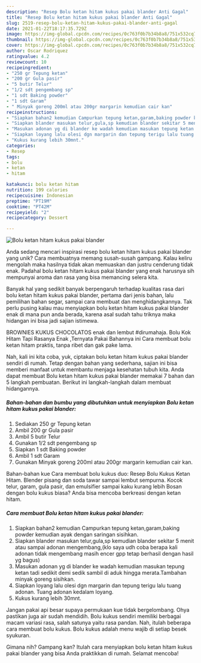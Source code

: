 ```yaml
---
description: "Resep Bolu ketan hitam kukus pakai blander Anti Gagal"
title: "Resep Bolu ketan hitam kukus pakai blander Anti Gagal"
slug: 2519-resep-bolu-ketan-hitam-kukus-pakai-blander-anti-gagal
date: 2021-01-22T18:17:35.729Z
image: https://img-global.cpcdn.com/recipes/0c763f0b7b34b8a8/751x532cq70/bolu-ketan-hitam-kukus-pakai-blander-foto-resep-utama.jpg
thumbnail: https://img-global.cpcdn.com/recipes/0c763f0b7b34b8a8/751x532cq70/bolu-ketan-hitam-kukus-pakai-blander-foto-resep-utama.jpg
cover: https://img-global.cpcdn.com/recipes/0c763f0b7b34b8a8/751x532cq70/bolu-ketan-hitam-kukus-pakai-blander-foto-resep-utama.jpg
author: Oscar Rodriquez
ratingvalue: 4.2
reviewcount: 10
recipeingredient:
- "250 gr Tepung ketan"
- "200 gr Gula pasir"
- "5 butir Telur"
- "1/2 sdt pengembang sp"
- "1 sdt Baking powder"
- "1 sdt Garam"
- " Minyak goreng 200ml atau 200gr margarin kemudian cair kan"
recipeinstructions:
- "Siapkan bahan2 kemudian Campurkan tepung ketan,garam,baking powder kemudian ayak dengan saringan sisihkan."
- "Siapkan blander masukan telur,gula,sp kemudian blander sekitar 5 menit atau sampai adonan mengembang,(klo saya udh coba berapa kali adonan tidak mengembang masih encer gpp tetap berhasil dengan hasil yg bagus)"
- "Masukan adonan yg di blander ke wadah kemudian masukan tepung ketan tadi sedikit demi sedik sambil di aduk hingga merata.Tambahan minyak goreng sisihkan."
- "Siapkan loyang lalu olesi dgn margarin dan tepung terigu lalu tuang adonan. Tuang adonan kedalam loyang."
- "Kukus kurang lebih 30mnt."
categories:
- Resep
tags:
- bolu
- ketan
- hitam

katakunci: bolu ketan hitam 
nutrition: 199 calories
recipecuisine: Indonesian
preptime: "PT19M"
cooktime: "PT42M"
recipeyield: "2"
recipecategory: Dessert

---
```



![Bolu ketan hitam kukus pakai blander](https://img-global.cpcdn.com/recipes/0c763f0b7b34b8a8/751x532cq70/bolu-ketan-hitam-kukus-pakai-blander-foto-resep-utama.jpg)

Anda sedang mencari inspirasi resep bolu ketan hitam kukus pakai blander yang unik? Cara membuatnya memang susah-susah gampang. Kalau keliru mengolah maka hasilnya tidak akan memuaskan dan justru cenderung tidak enak. Padahal bolu ketan hitam kukus pakai blander yang enak harusnya sih mempunyai aroma dan rasa yang bisa memancing selera kita.

Banyak hal yang sedikit banyak berpengaruh terhadap kualitas rasa dari bolu ketan hitam kukus pakai blander, pertama dari jenis bahan, lalu pemilihan bahan segar, sampai cara membuat dan menghidangkannya. Tak perlu pusing kalau mau menyiapkan bolu ketan hitam kukus pakai blander enak di mana pun anda berada, karena asal sudah tahu triknya maka hidangan ini bisa jadi sajian istimewa.

BROWNIES KUKUS CHOCOLATOS enak dan lembut #dirumahaja. Bolu Kok Hitam Tapi Rasanya Enak ,Ternyata Pakai Bahannya ini Cara membuat bolu ketan hitam praktis, tanpa ribet dan gak pake lama.


Nah, kali ini kita coba, yuk, ciptakan bolu ketan hitam kukus pakai blander sendiri di rumah. Tetap dengan bahan yang sederhana, sajian ini bisa memberi manfaat untuk membantu menjaga kesehatan tubuh kita. Anda dapat membuat Bolu ketan hitam kukus pakai blander memakai 7 bahan dan 5 langkah pembuatan. Berikut ini langkah-langkah dalam membuat hidangannya.

<!--inarticleads1-->

##### Bahan-bahan dan bumbu yang dibutuhkan untuk menyiapkan Bolu ketan hitam kukus pakai blander:

1. Sediakan 250 gr Tepung ketan
1. Ambil 200 gr Gula pasir
1. Ambil 5 butir Telur
1. Gunakan 1/2 sdt pengembang sp
1. Siapkan 1 sdt Baking powder
1. Ambil 1 sdt Garam
1. Gunakan  Minyak goreng 200ml atau 200gr margarin kemudian cair kan.


Bahan-bahan kue Cara membuat bolu kukus duo: Resep Bolu Kukus Ketan Hitam. Blender pisang dan soda tawar sampai lembut sempurna. Kocok telur, garam, gula pasir, dan emulsifier sampai kaku kurang lebih Bosan dengan bolu kukus biasa? Anda bisa mencoba berkreasi dengan ketan hitam. 

<!--inarticleads2-->

##### Cara membuat Bolu ketan hitam kukus pakai blander:

1. Siapkan bahan2 kemudian Campurkan tepung ketan,garam,baking powder kemudian ayak dengan saringan sisihkan.
1. Siapkan blander masukan telur,gula,sp kemudian blander sekitar 5 menit atau sampai adonan mengembang,(klo saya udh coba berapa kali adonan tidak mengembang masih encer gpp tetap berhasil dengan hasil yg bagus)
1. Masukan adonan yg di blander ke wadah kemudian masukan tepung ketan tadi sedikit demi sedik sambil di aduk hingga merata.Tambahan minyak goreng sisihkan.
1. Siapkan loyang lalu olesi dgn margarin dan tepung terigu lalu tuang adonan. Tuang adonan kedalam loyang.
1. Kukus kurang lebih 30mnt.


Jangan pakai api besar supaya permukaan kue tidak bergelombang. Ohya pastikan juga air sudah mendidih. Bolu kukus sendiri memiliki berbagai macam variasi rasa, salah satunya yaitu rasa pandan. Nah, itulah beberapa cara membuat bolu kukus. Bolu kukus adalah menu wajib di setiap besek syukuran. 

Gimana nih? Gampang kan? Itulah cara menyiapkan bolu ketan hitam kukus pakai blander yang bisa Anda praktikkan di rumah. Selamat mencoba!

